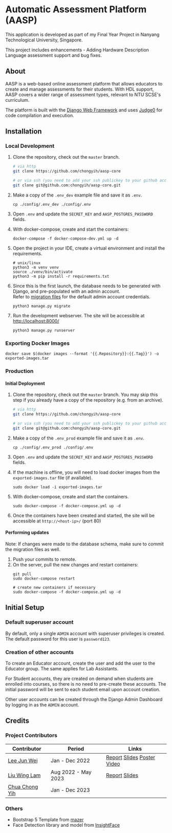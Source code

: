 # Automatic Assessment Platform (AASP)
This application is developed as part of my Final Year Project in Nanyang Technological University, Singapore.

This project includes enhancements - Adding Hardware Description Language assessment support and bug fixes.

## About

AASP is a web-based online assessment platform that allows educators to create and manage assessments for their
students. With HDL support, AASP covers a wider range of assessment types, relevant to NTU SCSE's curriculum.

The platform is built with the [Django Web Framework](https://djangoproject.com/) and
uses [Judge0](https://github.com/judge0/judge0) for code compilation and execution.

## Installation

### Local Development

1. Clone the repository, check out the `master` branch.
   ```bash
   # via http
   git clone https://github.com/chongyih/aasp-core
   
   # or via ssh (you need to add your ssh publickey to your github account)
   git clone git@github.com:chongyih/aasp-core.git
   ```

2. Make a copy of the `.env_dev` example file and save it as `.env`.
   ```shell
   cp ./config/.env_dev ./config/.env
   ```

3. Open `.env` and update the `SECRET_KEY` and `AASP_POSTGRES_PASSWORD` fields.

4. With docker-compose, create and start the containers:
   ```shell
   docker-compose -f docker-compose-dev.yml up -d
   ```

5. Open the project in your IDE, create a virtual environment and install the requirements.
   ```shell
   # unix/linux
   python3 -m venv venv
   source ./venv/bin/activate
   python3 -m pip install -r requirements.txt
   ```

6. Since this is the first launch, the database needs to be generated with Django, and pre-populated with an admin
   account.  
   Refer to [migration files](./core/migrations) for the default admin account credentials.
   ```shell
   python3 manage.py migrate
   ```

7. Run the development webserver. The site will be accessible at [http://localhost:8000/](http://localhost:8000/)
   ```shell
   python3 manage.py runserver
   ```

### Exporting Docker Images
```shell
docker save $(docker images --format '{{.Repository}}:{{.Tag}}') -o exported-images.tar
```

### Production

#### Initial Deployment

1. Clone the repository, check out the `master` branch. You may skip this step if you already have a copy of the repository (e.g. from an archive). 
   ```bash
   # via http
   git clone https://github.com/chongyih/aasp-core
   
   # or via ssh (you need to add your ssh publickey to your github account)
   git clone git@github.com:chongyih/aasp-core.git
   ```

2. Make a copy of the `.env_prod` example file and save it as `.env`.
   ```shell
   cp ./config/.env_prod ./config/.env
   ```

3. Open `.env` and update the `SECRET_KEY` and `AASP_POSTGRES_PASSWORD` fields.

4. If the machine is offline, you will need to load docker images from the `exported-images.tar` file (if available).
   ```shell
   sudo docker load -i exported-images.tar
   ```

5. With docker-compose, create and start the containers.
   ```shell
   sudo docker-compose -f docker-compose.yml up -d
   ```

6. Once the containers have been created and started, the site will be accessible at `http://<host-ip>/` (port 80)

#### Performing updates

Note: If changes were made to the database schema, make sure to commit the migration files as well.

1. Push your commits to remote.
2. On the server, pull the new changes and restart containers:
   ```shell
   git pull
   sudo docker-compose restart

   # create new containers if necessary
   sudo docker-compose -f docker-compose.yml up -d
   ```

## Initial Setup
### Default superuser account
By default, only a single `ADMIN` account with superuser privileges is created. The default password for this user is `password123`. 

### Creation of other accounts
To create an Educator account, create the user and add the user to the Educator group. The same applies for Lab Assistants.

For Student accounts, they are created on demand when students are enrolled into courses, so there is no need to pre-create these accounts. The initial password will be sent to each student email upon account creation.

Other user accounts can be created through the Django Admin Dashboard by logging in as the `ADMIN` account.

## Credits

### Project Contributors

| Contributor                                             | Period         | Links                                                                                                                                                                                                     |
|---------------------------------------------------------|----------------|-----------------------------------------------------------------------------------------------------------------------------------------------------------------------------------------------------------|
| [Lee Jun Wei](https://www.linkedin.com/in/leejunweisg/) | Jan - Dec 2022 | [Report](./documents/leejunwei/SCSE21-0804_report.pdf) [Slides](./documents/leejunwei/final-presentation-slides.pdf) [Poster](./documents/leejunwei/fyp-poster.pdf) [Video](https://youtu.be/T0sULC8Wh7k) |
| [Liu Wing Lam](https://www.linkedin.com/in/liuwinglam) | Aug 2022 - May 2023 | [Report](./documents/liuwinglam/SCSE22-0184_report.pdf) [Slides](./documents/liuwinglam/presentation-slides.pdf) |
| [Chua Chong Yih](https://www.linkedin.com/in/chuachongyih) | Jan - Dec 2023 | |

### Others

- Bootstrap 5 Template from [mazer](https://github.com/zuramai/mazer)
- Face Detection library and model from [InsightFace](https://github.com/deepinsight/insightface)
